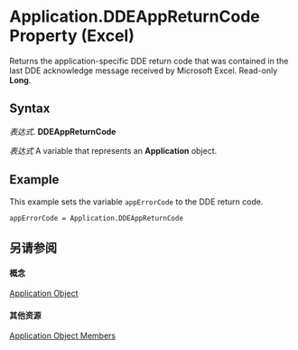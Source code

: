 
# Application.DDEAppReturnCode Property (Excel)

Returns the application-specific DDE return code that was contained in the last DDE acknowledge message received by Microsoft Excel. Read-only  **Long**.


## Syntax

 _表达式_. **DDEAppReturnCode**

 _表达式_ A variable that represents an **Application** object.


## Example

This example sets the variable  `appErrorCode` to the DDE return code.


```
appErrorCode = Application.DDEAppReturnCode
```


## 另请参阅


#### 概念


[Application Object](19b73597-5cf9-4f56-8227-b5211f657f6f.md)
#### 其他资源


[Application Object Members](http://msdn.microsoft.com/library/4cb9ca42-8d07-cc9c-2d80-4eb9a5921e1e%28Office.15%29.aspx)